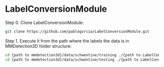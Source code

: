 # LabelConversionModule
Step 0. Clone LabelConversionModule:
```bash
git clone https://github.com/pablogvrcia/LabelConversionModule.git
```

Step 1. Execute it from the path where the labels the data is in MMDetection3D
folder structure:

```bash
cd {path to mmdetection3d}/data/schwentine/training ./{path to LabelConversionModule}
cd {path to mmdetection3d}/data/schwentine/testing ./{path to LabelConversionModule}
```
